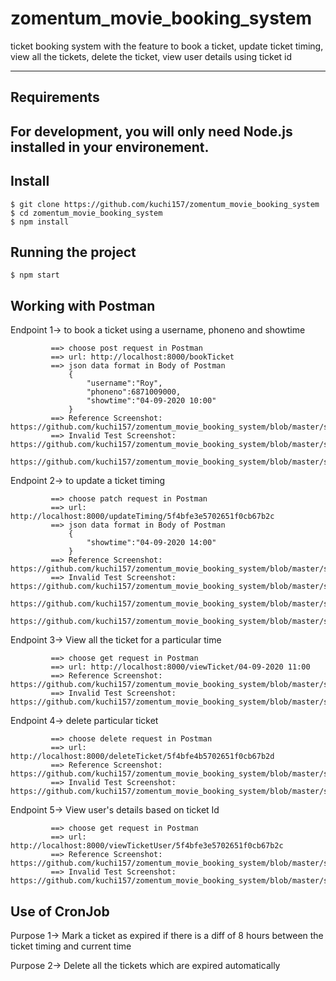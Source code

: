 # zomentum_movie_booking_system
ticket booking system with the feature to book a ticket, update ticket timing, view all the tickets, delete the ticket, view user details using ticket id

---
## Requirements

For development, you will only need Node.js installed in your environement.
---

## Install

    $ git clone https://github.com/kuchi157/zomentum_movie_booking_system
    $ cd zomentum_movie_booking_system
    $ npm install
    
    
## Running the project
    
    $ npm start
    
    
## Working with Postman

Endpoint 1-> to book a ticket using a username, phoneno and showtime

             ==> choose post request in Postman
             ==> url: http://localhost:8000/bookTicket
             ==> json data format in Body of Postman
                 {
                     "username":"Roy",
                     "phoneno":6871009000,
                     "showtime":"04-09-2020 10:00"
                 }
             ==> Reference Screenshot: https://github.com/kuchi157/zomentum_movie_booking_system/blob/master/screenshots/bookTicket1_success.png
             ==> Invalid Test Screenshot: https://github.com/kuchi157/zomentum_movie_booking_system/blob/master/screenshots/bookTicket2_oldTimeTicket.png
                                      https://github.com/kuchi157/zomentum_movie_booking_system/blob/master/screenshots/bookTicket3_more_than_20Tickets_for_particular_time.png
                                      
                                      
  
Endpoint 2-> to update a ticket timing

             ==> choose patch request in Postman
             ==> url: http://localhost:8000/updateTiming/5f4bfe3e5702651f0cb67b2c
             ==> json data format in Body of Postman
                 {
                     "showtime":"04-09-2020 14:00"
                 }
             ==> Reference Screenshot: https://github.com/kuchi157/zomentum_movie_booking_system/blob/master/screenshots/updateTime1_success.png
             ==> Invalid Test Screenshot: https://github.com/kuchi157/zomentum_movie_booking_system/blob/master/screenshots/updateTime2_invalid_ticketID.png
                                      https://github.com/kuchi157/zomentum_movie_booking_system/blob/master/screenshots/updateTime3_more_than_20Tickets_for_particular_time.png
                                      https://github.com/kuchi157/zomentum_movie_booking_system/blob/master/screenshots/updateTime4_oldTime.png
                                      
Endpoint 3-> View all the ticket for a particular time

             ==> choose get request in Postman
             ==> url: http://localhost:8000/viewTicket/04-09-2020 11:00
             ==> Reference Screenshot: https://github.com/kuchi157/zomentum_movie_booking_system/blob/master/screenshots/viewTicket1_success.png
             ==> Invalid Test Screenshot: https://github.com/kuchi157/zomentum_movie_booking_system/blob/master/screenshots/viewTicket2_noTicket.png
             
             
             
Endpoint 4-> delete particular ticket

             ==> choose delete request in Postman
             ==> url: http://localhost:8000/deleteTicket/5f4bfe4b5702651f0cb67b2d
             ==> Reference Screenshot: https://github.com/kuchi157/zomentum_movie_booking_system/blob/master/screenshots/deleteTicket1_success.png
             ==> Invalid Test Screenshot: https://github.com/kuchi157/zomentum_movie_booking_system/blob/master/screenshots/deleteTicket2_invalid_ticketID.png
             
             
             
Endpoint 5-> View user's details based on ticket Id

             ==> choose get request in Postman
             ==> url: http://localhost:8000/viewTicketUser/5f4bfe3e5702651f0cb67b2c
             ==> Reference Screenshot: https://github.com/kuchi157/zomentum_movie_booking_system/blob/master/screenshots/viewUser1_success.png
             ==> Invalid Test Screenshot: https://github.com/kuchi157/zomentum_movie_booking_system/blob/master/screenshots/viewUser2_invalid_ticketID.png
             
             
             
             
## Use of CronJob

Purpose 1-> Mark a ticket as expired if there is a diff of 8 hours between the ticket timing and current time

Purpose 2-> Delete all the tickets which are expired automatically
             

             

                                      
            
                                        
  
                                      
             
    

